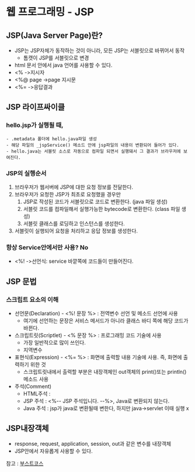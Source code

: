 # 웹 프로그래밍 - JSP
## JSP(Java Server Page)란?
- JSP는 JSP자체가 동작하는 것이 아니라, 모든 JSP는 서블릿으로 바뀌어서 동작
	- 톰캣이 JSP를 서블릿으로 변경
- html 문서 안에서 java 언어를 사용할 수 있다.
- <% ->지시자
- <%@ page ->page 지시문
- <%= ->응답결과

## JSP 라이프싸이클
### hello.jsp가 실행될 때, 
	- .metadata 폴더에 hello.java파일 생성
	- 해당 파일의 _jspService() 메소드 안에 jsp파일의 내용이 변환되어 들어가 있다.
	- hello.java는 서블릿 소스로 자동으로 컴파일 되면서 실행돼서 그 결과가 브라우저에 보여진다.

### JSP의 실행순서 
1. 브라우저가 웹서버에 JSP에 대한 요청 정보를 전달한다.
2. 브라우저가 요청한 JSP가 최초로 요청했을 경우만 
	1. JSP로 작성된 코드가 서블릿으로 코드로 변환한다. (java 파일 생성)
	2. 서블릿 코드를 컴파일해서 실행가능한 bytecode로 변환한다. (class 파일 생성)
	3. 서블릿 클래스를 로딩하고 인스턴스를 생성한다.
3. 서블릿이 실행되어 요청을 처리하고 응답 정보를 생성한다.

### 항상 Service안에서만 사용? No
- <%! ->선언식: service 바깥쪽에 코드들이 만들어진다.

##  JSP 문법
### 스크립트 요소의 이해
- 선언문(Declaration) - <%! 문장 %> : 전역변수 선언 및 메소드 선언에 사용
	- 여기에 선언하는 문장은 서비스 메서드가 아니라 클래스 바디 쪽에 해당 코드가 바뀐다.
- 스크립트릿(Scriptlet) - <% 문장 %> : 프로그래밍 코드 기술에 사용
	- 가장 일반적으로 많이 쓰인다.
	- 지역변수
- 표현식(Expression) - <%= %> : 화면에 출력할 내용 기술에 사용. 즉, 화면에 출력하기 위한 것
	- 스크립트릿내에서 출력할 부분은 내장객체인 out객체의 print()또는 println()메소드 사용
- 주석(Comment)
	- HTML주석 : <!-- -->
	- JSP 주석 : <%-- JSP 주석입니다. --%>, Java로 변환되지 않는다.
	- Java 주석 : jsp가 java로 변환될때 변한다, 하지만 java->servlet 이때 실행 x

## JSP내장객체
- response, request, application, session, out과 같은 변수를 내장객체
- JSP안에서 자유롭게 사용할 수 있다.



참고 : [부스트코스](https://www.edwith.org/boostcourse-web/lecture/16703/)